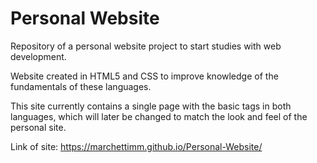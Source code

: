 # Personal Website
 Repository of a personal website project to start studies with web development.

Website created in HTML5 and CSS to improve knowledge of the fundamentals of these languages.

This site currently contains a single page with the basic tags in both languages, which will later be changed to match the look and feel of the personal site.

Link of site: https://marchettimm.github.io/Personal-Website/